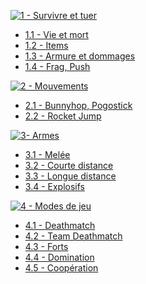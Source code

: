 [![1 - Survivre et tuer](http://localhost/bpnew/templates/img/fr/guide-1.jpg)](/guide/1-survivre-et-tuer)


- [1.1 - Vie et mort](/guide/1-survivre-et-tuer#1.1)
- [1.2 - Items](/guide/1-survivre-et-tuer#1.2)
- [1.3 - Armure et dommages](/guide/1-survivre-et-tuer#1.3)
- [1.4 - Frag, Push](/guide/1-survivre-et-tuer#1.4)


[![2 - Mouvements](http://localhost/bpnew/templates/img/fr/guide-2.jpg)](/guide/2-mouvements)


- [2.1 - Bunnyhop, Pogostick](/guide/2-mouvements#2.1)
- [2.2 - Rocket Jump](/guide/2-mouvements#2.2)


[![3- Armes](http://localhost/bpnew/templates/img/fr/guide-3.jpg)](/guide/3-armes)


- [3.1 - Melée](/guide/3-armes#3.1)
- [3.2 - Courte distance](/guide/3-armes#3.2)
- [3.3 - Longue distance](/guide/3-armes#3.3)
- [3.4 - Explosifs](/guide/3-armes#3.4)


[![4 - Modes de jeu](http://localhost/bpnew/templates/img/fr/guide-4.jpg)](/guide/4-modes-de-jeu)


- [4.1 - Deathmatch](/guide/4-modes-de-jeu#4.1)
- [4.2 - Team Deathmatch](/guide/4-modes-de-jeu#4.2)
- [4.3 - Forts](/guide/4-modes-de-jeu#4.3)
- [4.4 - Domination](/guide/4-modes-de-jeu#4.4)
- [4.5 - Coopération](/guide/4-modes-de-jeu#4.5)